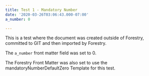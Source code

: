 ```yaml
---
title: Test 1 - Mandatory Number
date: '2020-03-26T03:06:43.000-07:00'
a_number: 0

---
```

This is a test where the document was created outside of Forestry, committed to GIT and then imported
by Forestry.

The `a_number` front matter field was set to 0.

The Forestry Front Matter was also set to use the mandatoryNumberDefaultZero Template for this test.